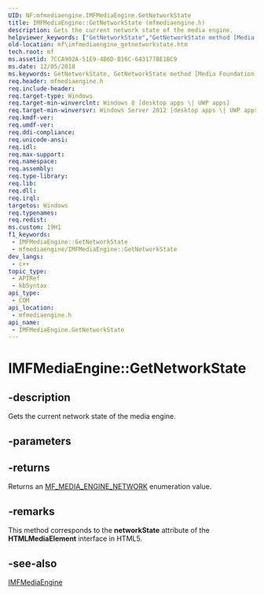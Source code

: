 ```yaml
---
UID: NF:mfmediaengine.IMFMediaEngine.GetNetworkState
title: IMFMediaEngine::GetNetworkState (mfmediaengine.h)
description: Gets the current network state of the media engine.
helpviewer_keywords: ["GetNetworkState","GetNetworkState method [Media Foundation]","GetNetworkState method [Media Foundation]","IMFMediaEngine interface","IMFMediaEngine interface [Media Foundation]","GetNetworkState method","IMFMediaEngine.GetNetworkState","IMFMediaEngine::GetNetworkState","mf.imfmediaengine_getnetworkstate","mfmediaengine/IMFMediaEngine::GetNetworkState"]
old-location: mf\imfmediaengine_getnetworkstate.htm
tech.root: mf
ms.assetid: 7CCA902A-51E9-4B6D-B16C-643177BE1BC9
ms.date: 12/05/2018
ms.keywords: GetNetworkState, GetNetworkState method [Media Foundation], GetNetworkState method [Media Foundation],IMFMediaEngine interface, IMFMediaEngine interface [Media Foundation],GetNetworkState method, IMFMediaEngine.GetNetworkState, IMFMediaEngine::GetNetworkState, mf.imfmediaengine_getnetworkstate, mfmediaengine/IMFMediaEngine::GetNetworkState
req.header: mfmediaengine.h
req.include-header: 
req.target-type: Windows
req.target-min-winverclnt: Windows 8 [desktop apps \| UWP apps]
req.target-min-winversvr: Windows Server 2012 [desktop apps \| UWP apps]
req.kmdf-ver: 
req.umdf-ver: 
req.ddi-compliance: 
req.unicode-ansi: 
req.idl: 
req.max-support: 
req.namespace: 
req.assembly: 
req.type-library: 
req.lib: 
req.dll: 
req.irql: 
targetos: Windows
req.typenames: 
req.redist: 
ms.custom: 19H1
f1_keywords:
 - IMFMediaEngine::GetNetworkState
 - mfmediaengine/IMFMediaEngine::GetNetworkState
dev_langs:
 - c++
topic_type:
 - APIRef
 - kbSyntax
api_type:
 - COM
api_location:
 - mfmediaengine.h
api_name:
 - IMFMediaEngine.GetNetworkState
---
```


# IMFMediaEngine::GetNetworkState


## -description

Gets the current network state of the media engine.

## -parameters

## -returns

Returns an <a href="https://docs.microsoft.com/windows/desktop/api/mfmediaengine/ne-mfmediaengine-mf_media_engine_network">MF_MEDIA_ENGINE_NETWORK</a> enumeration value.

## -remarks

This method corresponds to the <b>networkState</b> attribute of the <b>HTMLMediaElement</b> interface in HTML5.

## -see-also

<a href="https://docs.microsoft.com/windows/desktop/api/mfmediaengine/nn-mfmediaengine-imfmediaengine">IMFMediaEngine</a>

